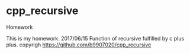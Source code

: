 # cpp_recursive
Homework

This is my homework.
2017/06/15
Function of recursive fulfilled by c plus plus.
copyrigh 
https://github.com/b9907020/cpp_recursive
